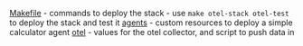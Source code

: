 [Makefile](./Makefile) - commands to deploy the stack - use `make otel-stack otel-test` to deploy the stack and test it
[agents](./agents) - custom resources to deploy a simple calculator agent
[otel](./otel) - values for the otel collector, and script to push data in
